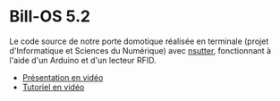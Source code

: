 # Bill-OS 5.2

Le code source de notre porte domotique réalisée en terminale (projet d'Informatique et Sciences du Numérique) avec [nsutter](https://github.com/nsutter/), fonctionnant à l'aide d'un Arduino et d'un lecteur RFID.

* [Présentation en vidéo](https://www.youtube.com/watch?v=C3Z9ASega-Y)
* [Tutoriel en vidéo](https://www.youtube.com/watch?v=cW1KwRGndeM)
